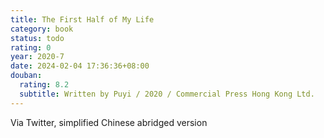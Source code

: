 ```yaml
---
title: The First Half of My Life
category: book
status: todo
rating: 0
year: 2020-7
date: 2024-02-04 17:36:36+08:00
douban:
  rating: 8.2
  subtitle: Written by Puyi / 2020 / Commercial Press Hong Kong Ltd.
---
```


Via Twitter, simplified Chinese abridged version
